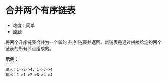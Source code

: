 # 合并两个有序链表
- 难度：简单
- [原题](https://leetcode-cn.com/problems/merge-two-sorted-lists/)

将两个升序链表合并为一个新的 升序 链表并返回。新链表是通过拼接给定的两个链表的所有节点组成的。 

**示例：**
```
输入：1->2->4, 1->3->4
输出：1->1->2->3->4->4
```
